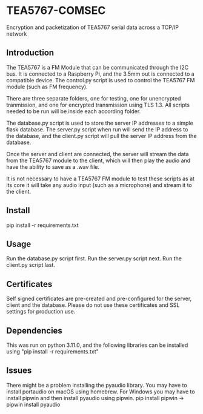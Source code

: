 # TEA5767-COMSEC
Encryption and packetization of TEA5767 serial data across a TCP/IP network

## Introduction
The TEA5767 is a FM Module that can be communicated through the I2C bus. 
It is connected to a Raspberry Pi, and the 3.5mm out is connected to a compatible device.
The control.py script is used to control the TEA5767 FM module (such as FM frequency).

There are three separate folders, one for testing, one for unencrypted tranmission, and one for encrypted transmission using TLS 1.3. 
All scripts needed to be run will be inside each according folder.

The database.py script is used to store the server IP addresses to a simple flask database.
The server.py script when run will send the IP address to the database, and the client.py script will pull the server IP address from the database.

Once the server and client are connected, the server will stream the data from the TEA5767 module to the client, which will then play the audio and have the ability to save as a .wav file. 

It is not necessary to have a TEA5767 FM module to test these scripts as at its core it will take any audio input (such as a microphone) and stream it to the client.

## Install
pip install -r requirements.txt

## Usage
Run the database.py script first. 
Run the server.py script next.
Run the client.py script last.

## Certificates
Self signed certificates are pre-created and pre-configured for the server, client and the database.
Please do not use these certificates and SSL settings for production use.

## Dependencies
This was run on python 3.11.0, and the following libraries can be installed using "pip install -r requirements.txt"


## Issues 
There might be a problem installing the pyaudio library. 
You may have to install portaudio on macOS using homebrew. 
For Windows you may have to install pipwin and then install pyaudio using pipwin.
pip install pipwin -> pipwin install pyaudio
